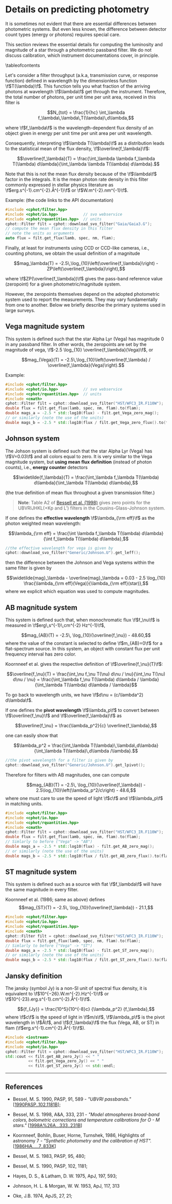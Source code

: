 # Details on predicting photometry

It is sometimes not evident that there are essential differences between photometric systems. But even less known, the difference between detector count types (energy or photons) requires special care.

This section reviews the essential details for computing the luminosity and magnitude of a star through a photometric passband filter. We do not discuss calibration, which instrument documentations cover, in principle.

\tableofcontents

Let's consider a filter throughput (a.k.a, transmission curve, or response function) defined in wavelength by the dimensionless function \f$T(\lambda)\f$. This function tells you what fraction of the arriving photons at wavelength \f$\lambda\f$ get through the instrument.  Therefore, the total number of photons, per unit time per unit area, received in this filter is

$$N_{tot} = \frac{1}{hc} \int_\lambda f_\lambda\,\lambda\,T(\lambda)\,d\lambda,$$

where \f$f_\lambda\f$ is the wavelength-dependent flux density of an object given in energy per unit time per unit area per unit wavelength.

Consequently, interpreting \f$\lambda T(\lambda)\f$ as a distribution leads to the statistical mean of the flux density, \f$\overline{f_\lambda}\f$:

$$\overline{f_\lambda}(T) = \frac{\int_\lambda \lambda f_\lambda T(\lambda) d\lambda}{\int_\lambda \lambda T(\lambda) d\lambda}.$$

Note that this is not the mean flux density because of the \f$\lambda\f$ factor in the integrals. It is the mean photon rate density in this filter commonly expressed in stellar physics literature as \f$erg.s^{-1}.cm^{-2}.Å^{-1}\f$ or \f$W.m^{-2}.nm^{-1}\f$.

Example: (the code links to the API documentation)
```cpp
#include <cphot/filter.hpp>
#include <cphot/io.hpp>           // svo webservice
#include <cphot/rquantities.hpp>  // units
cphot::Filter filt = cphot::download_svo_filter("Gaia/Gaia3.G");
// compute the mean flux density in this filter
// note the units as arguments
auto flux = filt.get_flux(lamb, spec, nm, flam);
```

Finally, at least for instruments using CCD or CCD-like cameras, i.e., counting photons, we obtain the usual definition of a magnitude

$$mag_\lambda(T) = -2.5\,\log_{10}\left(\overline{f_\lambda}\right) - ZP\left(\overline{f_\lambda}\right),$$

where \f$ZP(\overline{f_\lambda})\f$ gives the pass-band reference value (zeropoint) for a given photometric/magnitude system.

However, the zeropoints themselves depend on the adopted photometric system used to report the measurements. They may vary fundamentally from one to another.  Below we briefly describe the primary systems used in large surveys.


## Vega magnitude system

This system is defined such that the star Alpha Lyr (Vega) has magnitude 0 in any passband filter. In other words, the zeropoints are set by the magnitude of vega, \f$-2.5 \log_{10} \overline{f_\lambda}(Vega)\f$, or

$$mag_{Vega}(T) = -2.5\,\log_{10}\left(\overline{f_\lambda} / \overline{f_\lambda}(Vega)\right).$$

Example:
```cpp
#include <cphot/filter.hpp>
#include <cphot/io.hpp>           // svo webservice
#include <cphot/rquantities.hpp>  // units
#include <cmath>
cphot::Filter filt = cphot::download_svo_filter("HST/WFC3_IR.F110W");
double flux = filt.get_flux(lamb, spec, nm, flam).to(flam);
double mags_a = -2.5 * std::log10(flux) - filt.get_Vega_zero_mag();
// or similarly (note the use of the units)
double mags_b = -2.5 * std::log10(flux / filt.get_Vega_zero_flux().to(flam));
```

## Johnson system

The Johson system is defined such that the star Alpha Lyr (Vega) has
\f$V=0.03\f$ and all colors equal to zero. It is very similar to the Vega
magnitude system, but **using mean flux definition** (instead of photon counts),
i.e., **energy counter** detectors

$$\widetilde{f_\lambda}(T) = \frac{\int_\lambda f_\lambda T(\lambda) d\lambda}{\int_\lambda T(\lambda) d\lambda},$$

(the true definition of mean flux throughout a given transmission filter.)

> **Note**: Table A2 of [Bessell et al. (1998)](https://ui.adsabs.harvard.edu/abs/1998A%26A...333..231B) gives zero points for the UBVRIJHKL(+Kp and L’) filters in the
Cousins-Glass-Johnson system.

If one defines the **effective wavelength** \f$\lambda_{\rm eff}\f$ as the photon weighted mean wavelength:

$$\lambda_{\rm eff} = \frac{\int \lambda f_\lambda T(\lambda) d\lambda}{\int f_\lambda T(\lambda) d\lambda},$$

```cpp
//the effective wavelength for vega is given by
cphot::download_svo_filter("Generic/Johnson.U").get_leff();
```

then the difference between the Johnson and Vega systems within the same filter is given by

$$\widetilde{mag}_\lambda - \overline{mag}_\lambda = 0.03 - 2.5 \log_{10} \frac{\lambda_{\rm eff}(Vega)}{\lambda_{\rm eff}(star)},$$
where we explicit which equation was used to compute magnitudes.

## AB magnitude system

This system is defined such that, when monochromatic flux \f$f_\nu\f$ is measured in \f$erg\,s^{-1}\,cm^{-2} Hz^{-1}\f$,

$$mag_{AB}(T) = -2.5\, \log_{10}(\overline{f_\nu}) - 48.60,$$
where the value of the constant is selected to define \f$m_{AB}=0\f$ for a
flat-spectrum source. In this system, an object with constant flux per unit frequency interval has zero color.

Koornneef et al. gives the respective definition of \f$\overline{f_\nu}(T)\f$:

$$\overline{f_\nu}(T) = \frac{\int_\nu f_\nu T(\nu) d\nu / \nu}{\int_\nu T(\nu) d\nu / \nu}
= \frac{\int_\lambda f_\nu T(\lambda) d\lambda / \lambda}{\int_\lambda T(\lambda) d\lambda / \lambda}$$

To go back to wavelength units, we have \f$d\nu = (c/\lambda^2) d\lambda\f$.

If one defines the **pivot wavelength** \f$\lambda_p\f$ to convert between \f$\overline{f_\nu}\f$ and \f$\overline{f_\lambda}\f$ as

$$\overline{f_\nu} = \frac{\lambda_p^2}{c} \overline{f_\lambda},$$

one can easily show that

$$\lambda_p^2 = \frac{\int_\lambda T(\lambda)\,\lambda\,d\lambda}{\int_\lambda T(\lambda)\,d\lambda /\lambda}.$$

```cpp
//the pivot wavelength for a filter is given by
cphot::download_svo_filter("Generic/Johnson.U").get_lpivot();
```

Therefore for filters with AB magnitudes, one can compute

$$mag_{AB}(T) = -2.5\, \log_{10}(\overline{f_\lambda}) - 2.5\log_{10}\left(\lambda_p^2/c\right) - 48.6,$$
where one must care to use the speed of light \f$c\f$ and \f$\lambda_p\f$ in matching units.

```cpp
#include <cphot/filter.hpp>
#include <cphot/io.hpp>
#include <cphot/rquantities.hpp>
#include <cmath>
cphot::Filter filt = cphot::download_svo_filter("HST/WFC3_IR.F110W");
double flux = filt.get_flux(lamb, spec, nm, flam).to(flam);
// Simlarly to before ("Vega" -> "AB")
double mags_a = -2.5 * std::log10(flux) - filt.get_AB_zero_mag();
// or similarly (note the use of the units)
double mags_b = -2.5 * std::log10(flux / filt.get_AB_zero_flux().to(flam));
```



## ST magnitude system

This system is defined such as a source with flat \f$f_\lambda\f$ will have the same magnitude in every filter.

Koornneef et al. (1986; same as above) defines
$$mag_{ST}(T) = -2.5\, \log_{10}(\overline{f_\lambda}) - 21.1,$$

```cpp
#include <cphot/filter.hpp>
#include <cphot/io.hpp>
#include <cphot/rquantities.hpp>
#include <cmath>
cphot::Filter filt = cphot::download_svo_filter("HST/WFC3_IR.F110W");
double flux = filt.get_flux(lamb, spec, nm, flam).to(flam);
// Simlarly to before ("Vega" -> "ST")
double mags_a = -2.5 * std::log10(flux) - filt.get_ST_zero_mag();
// or similarly (note the use of the units)
double mags_b = -2.5 * std::log10(flux / filt.get_ST_zero_flux().to(flam));
```


## Jansky definition

The jansky (symbol Jy) is a non-SI unit of spectral flux density, it is equivalent to
\f$10^{−26}.W.m^{-2}.Hz^{-1}\f$ or
\f$10^{-23}.erg.s^{-1}.cm^{-2}.Å^{-1}\f$.

$${f_{Jy}} = \frac{10^5}{10^{-8}c} {\lambda_p^2} {f_\lambda},$$
where \f$c\f$ is the speed of light in \f$m/s\f$,  \f$\lambda_p\f$ is the pivot wavelength in \f$Å\f$, and \f${f_\lambda}\f$ the flux (Vega, AB, or ST) in flam (\f$erg.s^{-1}.cm^{-2}.Å^{-1}\f$).

```cpp
#include <iostream>
#include <cphot/filter.hpp>
#include <cphot/io.hpp>
cphot::Filter filt = cphot::download_svo_filter("HST/WFC3_IR.F110W");
std::cout << filt.get_AB_zero_Jy() << " "
          << filt.get_Vega_zero_Jy() << " "
          << filt.get_ST_zero_Jy() << std::endl;
```

---
## References

* Bessel, M. S. 1990, PASP, 91, 589 - _"UBVRI passbands."_
  [[1990PASP..102.1181B](https://ui.adsabs.harvard.edu/abs/1990PASP..102.1181B)];
* Bessel, M. S. 1998, A&A, 333, 231 - _"Model atmospheres broad-band colors, bolometric corrections and temperature calibrations for O - M stars."_
[[1998A%26A...333..231B](https://ui.adsabs.harvard.edu/abs/1998A%26A...333..231B)]

* Koornneef, Bohlin, Buser, Horne, Turnshek, 1986, Highlights of astronomy 7 - _"Synthetic photometry and the calibration of HST"._ [[1986HiA.....7..833K](https://ui.adsabs.harvard.edu/abs/1986HiA.....7..833K)]


* Bessel, M. S. 1983, PASP, 95, 480;

* Bessel, M. S. 1990, PASP, 102, 1181;

* Hayes, D. S., \& Latham, D. W. 1975, ApJ, 197, 593;

* Johnson, H. L. \& Morgan, W. W. 1953, ApJ, 117, 313

* Oke, J.B. 1974, ApJS, 27, 21;

